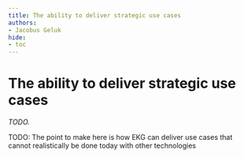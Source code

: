 ```yaml
---
title: The ability to deliver strategic use cases
authors:
- Jacobus Geluk
hide:
- toc
---
```


# The ability to deliver strategic use cases

<!--summary-start-->
_TODO._
<!--summary-end-->

TODO: The point to make here is how EKG can deliver use cases that cannot realistically be done today with other technologies

